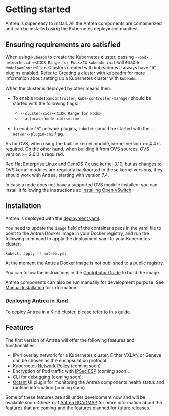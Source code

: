 # Getting started

Antrea is super easy to install. All the Antrea components are
containerized and can be installed using the Kubernetes deployment
manifest.

## Ensuring requirements are satisfied

When using `kubeadm` to create the Kubernetes cluster, passing
`--pod-network-cidr=<CIDR Range for Pods>` to `kubeadm init` will enable
`NodeIpamController`. Clusters created with kubeadm will always have
`CNI` plugins enabled. Refer to
[Creating a cluster with kubeadm](https://kubernetes.io/docs/setup/production-environment/tools/kubeadm/create-cluster-kubeadm)
for more information about setting up a Kubernetes cluster with `kubeadm`.

When the cluster is deployed by other means then:

* To enable `NodeIpamController`, `kube-controller-manager` should be started
with the following flags:
  - `--cluster-cidr=<CIDR Range for Pods>`
  - `--allocate-node-cidrs=true`

* To enable `CNI` network plugins, `kubelet` should be started with the
`--network-plugin=cni` flag.

As for OVS, when using the built-in kernel module, kernel version >= 4.4 is
required. On the other hand, when building it from OVS sources, OVS
version >= 2.6.0 is required.

Red Hat Enterprise Linux and CentOS 7.x use kernel 3.10, but as changes to
OVS kernel modules are regularly backported to these kernel versions, they
should work with Antrea, starting with version 7.4.

In case a node does not have a supported OVS module installed,
you can install it following the instructions at:
[Installing Open vSwitch](https://docs.openvswitch.org/en/latest/intro/install).

## Installation

Antrea is deployed with the [deployment yaml](/build/yamls/antrea.yml).

You need to update the `image` field of the container specs in the yaml file
to point to the Antrea Docker image in your Docker registry, and run the
following command to apply the deployment yaml to your Kubernetes cluster:

```
kubectl apply -f antrea.yml
```

At the moment the Antrea Docker image is not published to a public registry.

You can follow the instructions in the
[Contributor Guide](/CONTRIBUTING.md#building-and-testing-your-change)
to build the image.

Antrea components can also be run manually for development purpose.
See [Manual Installation](/docs/manual-installation.md) for information.

### Deploying Antrea in Kind

To deploy Antrea in a [Kind](https://github.com/kubernetes-sigs/kind) cluster,
please refer to this [guide](/docs/kind.md).

## Features

The first version of Antrea will offer the following features and
functionalities:

* IPv4 overlay network for a Kubernetes cluster. Either VXLAN or Geneve can
be chosen as the encapsulation protocol.
* Kubernetes [Network Policy](https://kubernetes.io/docs/concepts/services-networking/network-policies) (coming soon).
* Encryption of Pod traffic with [IPSec ESP](https://tools.ietf.org/html/rfc2406) (coming soon).
* CLI for debugging (coming soon).
* [Octant](https://github.com/vmware-tanzu/octant) UI plugin for monitoring
the Antrea components health status and runtime information (coming soon).

Some of these features are still under development now and will be available
soon. Check out [Antrea ROADMAP](/ROADMAP.md) for more information about the
features that are coming and the features planned for future releases.
